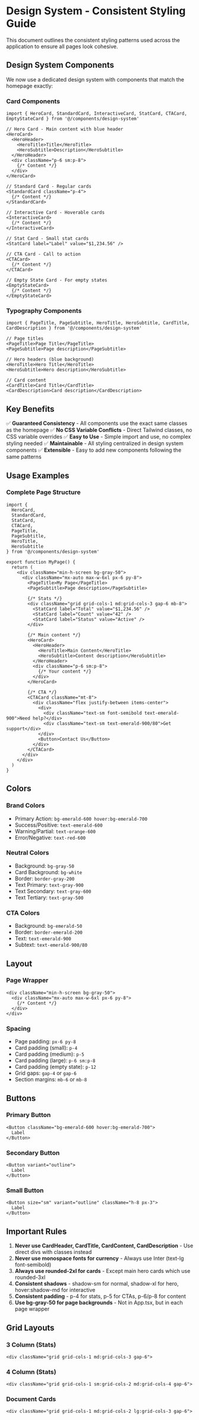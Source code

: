 # Design System - Consistent Styling Guide

This document outlines the consistent styling patterns used across the application to ensure all pages look cohesive.

## Design System Components

We now use a dedicated design system with components that match the homepage exactly:

### Card Components
```tsx
import { HeroCard, StandardCard, InteractiveCard, StatCard, CTACard, EmptyStateCard } from '@/components/design-system'

// Hero Card - Main content with blue header
<HeroCard>
  <HeroHeader>
    <HeroTitle>Title</HeroTitle>
    <HeroSubtitle>Description</HeroSubtitle>
  </HeroHeader>
  <div className="p-6 sm:p-8">
    {/* Content */}
  </div>
</HeroCard>

// Standard Card - Regular cards
<StandardCard className="p-4">
  {/* Content */}
</StandardCard>

// Interactive Card - Hoverable cards
<InteractiveCard>
  {/* Content */}
</InteractiveCard>

// Stat Card - Small stat cards
<StatCard label="Label" value="$1,234.56" />

// CTA Card - Call to action
<CTACard>
  {/* Content */}
</CTACard>

// Empty State Card - For empty states
<EmptyStateCard>
  {/* Content */}
</EmptyStateCard>
```

### Typography Components
```tsx
import { PageTitle, PageSubtitle, HeroTitle, HeroSubtitle, CardTitle, CardDescription } from '@/components/design-system'

// Page titles
<PageTitle>Page Title</PageTitle>
<PageSubtitle>Page description</PageSubtitle>

// Hero headers (blue background)
<HeroTitle>Hero Title</HeroTitle>
<HeroSubtitle>Hero description</HeroSubtitle>

// Card content
<CardTitle>Card Title</CardTitle>
<CardDescription>Card description</CardDescription>
```

## Key Benefits

✅ **Guaranteed Consistency** - All components use the exact same classes as the homepage
✅ **No CSS Variable Conflicts** - Direct Tailwind classes, no CSS variable overrides
✅ **Easy to Use** - Simple import and use, no complex styling needed
✅ **Maintainable** - All styling centralized in design system components
✅ **Extensible** - Easy to add new components following the same patterns

## Usage Examples

### Complete Page Structure
```tsx
import { 
  HeroCard, 
  StandardCard, 
  StatCard, 
  CTACard, 
  PageTitle, 
  PageSubtitle,
  HeroTitle,
  HeroSubtitle 
} from '@/components/design-system'

export function MyPage() {
  return (
    <div className="min-h-screen bg-gray-50">
      <div className="mx-auto max-w-6xl px-6 py-8">
        <PageTitle>My Page</PageTitle>
        <PageSubtitle>Page description</PageSubtitle>
        
        {/* Stats */}
        <div className="grid grid-cols-1 md:grid-cols-3 gap-6 mb-8">
          <StatCard label="Total" value="$1,234.56" />
          <StatCard label="Count" value="42" />
          <StatCard label="Status" value="Active" />
        </div>
        
        {/* Main content */}
        <HeroCard>
          <HeroHeader>
            <HeroTitle>Main Content</HeroTitle>
            <HeroSubtitle>Content description</HeroSubtitle>
          </HeroHeader>
          <div className="p-6 sm:p-8">
            {/* Your content */}
          </div>
        </HeroCard>
        
        {/* CTA */}
        <CTACard className="mt-8">
          <div className="flex justify-between items-center">
            <div>
              <div className="text-sm font-semibold text-emerald-900">Need help?</div>
              <div className="text-sm text-emerald-900/80">Get support</div>
            </div>
            <Button>Contact Us</Button>
          </div>
        </CTACard>
      </div>
    </div>
  )
}
```

## Colors

### Brand Colors
- Primary Action: `bg-emerald-600 hover:bg-emerald-700`
- Success/Positive: `text-emerald-600`
- Warning/Partial: `text-orange-600`
- Error/Negative: `text-red-600`

### Neutral Colors
- Background: `bg-gray-50`
- Card Background: `bg-white`
- Border: `border-gray-200`
- Text Primary: `text-gray-900`
- Text Secondary: `text-gray-600`
- Text Tertiary: `text-gray-500`

### CTA Colors
- Background: `bg-emerald-50`
- Border: `border-emerald-200`
- Text: `text-emerald-900`
- Subtext: `text-emerald-900/80`

## Layout

### Page Wrapper
```tsx
<div className="min-h-screen bg-gray-50">
  <div className="mx-auto max-w-6xl px-6 py-8">
    {/* Content */}
  </div>
</div>
```

### Spacing
- Page padding: `px-6 py-8`
- Card padding (small): `p-4`
- Card padding (medium): `p-5`
- Card padding (large): `p-6 sm:p-8`
- Card padding (empty state): `p-12`
- Grid gaps: `gap-4` or `gap-6`
- Section margins: `mb-6` or `mb-8`

## Buttons

### Primary Button
```tsx
<Button className="bg-emerald-600 hover:bg-emerald-700">
  Label
</Button>
```

### Secondary Button
```tsx
<Button variant="outline">
  Label
</Button>
```

### Small Button
```tsx
<Button size="sm" variant="outline" className="h-8 px-3">
  Label
</Button>
```

## Important Rules

1. **Never use CardHeader, CardTitle, CardContent, CardDescription** - Use direct divs with classes instead
2. **Never use monospace fonts for currency** - Always use Inter (text-lg font-semibold)
3. **Always use rounded-2xl for cards** - Except main hero cards which use rounded-3xl
4. **Consistent shadows** - shadow-sm for normal, shadow-xl for hero, hover:shadow-md for interactive
5. **Consistent padding** - p-4 for stats, p-5 for CTAs, p-6/p-8 for content
6. **Use bg-gray-50 for page backgrounds** - Not in App.tsx, but in each page wrapper

## Grid Layouts

### 3 Column (Stats)
```tsx
<div className="grid grid-cols-1 md:grid-cols-3 gap-6">
```

### 4 Column (Stats)
```tsx
<div className="grid grid-cols-1 sm:grid-cols-2 md:grid-cols-4 gap-6">
```

### Document Cards
```tsx
<div className="grid grid-cols-1 md:grid-cols-2 lg:grid-cols-3 gap-6">
```

